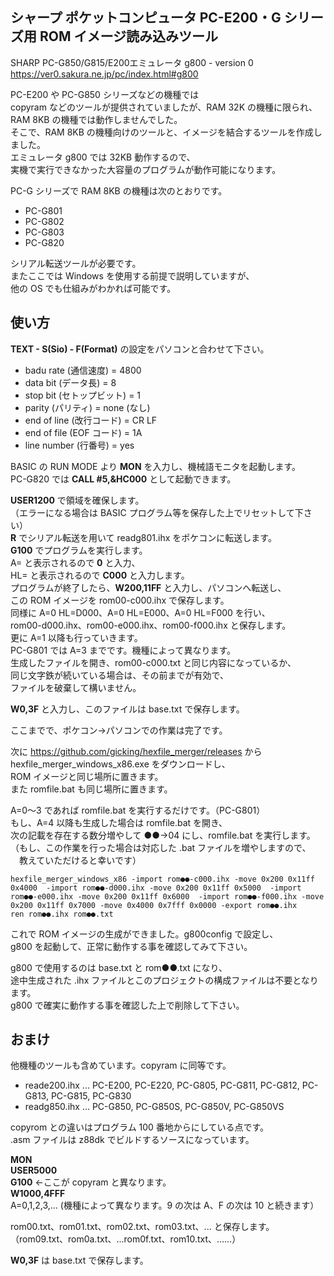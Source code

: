 ## シャープ ポケットコンピュータ PC-E200・G シリーズ用 ROM イメージ読み込みツール

SHARP PC-G850/G815/E200エミュレータ g800 - version 0\
<https://ver0.sakura.ne.jp/pc/index.html#g800>

PC-E200 や PC-G850 シリーズなどの機種では\
copyram などのツールが提供されていましたが、RAM 32K の機種に限られ、\
RAM 8KB の機種では動作しませんでした。\
そこで、RAM 8KB の機種向けのツールと、イメージを結合するツールを作成しました。\
エミュレータ g800 では 32KB 動作するので、\
実機で実行できなかった大容量のプログラムが動作可能になります。

PC-G シリーズで RAM 8KB の機種は次のとおりです。

- PC-G801
- PC-G802
- PC-G803
- PC-G820

シリアル転送ツールが必要です。\
またここでは Windows を使用する前提で説明していますが、\
他の OS でも仕組みがわかれば可能です。

## 使い方

**TEXT - S(Sio) - F(Format)** の設定をパソコンと合わせて下さい。

- badu rate   (通信速度)       = 4800
- data bit    (データ長)       = 8
- stop bit    (セトップビット) = 1
- parity      (パリティ)       = none (なし)
- end of line (改行コード)    = CR LF
- end of file (EOF コード)    = 1A
- line number (行番号)        = yes

BASIC の RUN MODE より **MON** を入力し、機械語モニタを起動します。\
PC-G820 では **CALL #5,&HC000** として起動できます。

**USER1200** で領域を確保します。\
（エラーになる場合は BASIC プログラム等を保存した上でリセットして下さい）\
**R** でシリアル転送を用いて readg801.ihx をポケコンに転送します。\
**G100** でプログラムを実行します。\
A= と表示されるので **0** と入力、\
HL= と表示されるので **C000** と入力します。\
プログラムが終了したら、**W200,11FF** と入力し、パソコンへ転送し、\
この ROM イメージを rom00-c000.ihx で保存します。\
同様に A=0 HL=D000、A=0 HL=E000、A=0 HL=F000 を行い、\
rom00-d000.ihx、rom00-e000.ihx、rom00-f000.ihx と保存します。\
更に A=1 以降も行っていきます。\
PC-G801 では A=3 までです。機種によって異なります。\
生成したファイルを開き、rom00-c000.txt と同じ内容になっているか、\
同じ文字鉄が続いている場合は、その前までが有効で、\
ファイルを破棄して構いません。

**W0,3F** と入力し、このファイルは base.txt で保存します。

ここまでで、ポケコン→パソコンでの作業は完了です。

次に https://github.com/gicking/hexfile_merger/releases から\
hexfile_merger_windows_x86.exe をダウンロードし、\
ROM イメージと同じ場所に置きます。\
また romfile.bat も同じ場所に置きます。

A=0～3 であれば romfile.bat を実行するだけです。（PC-G801）\
もし、A=4 以降も生成した場合は romfile.bat を開き、\
次の記載を存在する数分増やして ●●→04 にし、romfile.bat を実行します。\
（もし、この作業を行った場合は対応した .bat ファイルを増やしますので、\
　教えていただけると幸いです）

```
hexfile_merger_windows_x86 -import rom●●-c000.ihx -move 0x200 0x11ff 0x4000  -import rom●●-d000.ihx -move 0x200 0x11ff 0x5000  -import rom●●-e000.ihx -move 0x200 0x11ff 0x6000  -import rom●●-f000.ihx -move 0x200 0x11ff 0x7000 -move 0x4000 0x7fff 0x0000 -export rom●●.ihx
ren rom●●.ihx rom●●.txt
```

これで ROM イメージの生成ができました。g800config で設定し、\
g800 を起動して、正常に動作する事を確認してみて下さい。

g800 で使用するのは base.txt と rom●●.txt になり、\
途中生成された .ihx ファイルとこのプロジェクトの構成ファイルは不要となります。\
g800 で確実に動作する事を確認した上で削除して下さい。

## おまけ

他機種のツールも含めています。copyram に同等です。

- reade200.ihx ... PC-E200, PC-E220, PC-G805, PC-G811, PC-G812, PC-G813, PC-G815, PC-G830
- readg850.ihx ... PC-G850, PC-G850S, PC-G850V, PC-G850VS

copyrom との違いはプログラム 100 番地からにしている点です。\
.asm ファイルは z88dk でビルドするソースになっています。

**MON** \
**USER5000** \
**G100** ←ここが copyram と異なります。\
**W1000,4FFF** \
A=0,1,2,3,... (機種によって異なります。9 の次は A、F の次は 10 と続きます）

rom00.txt、rom01.txt、rom02.txt、rom03.txt、... と保存します。\
（rom09.txt、rom0a.txt、...rom0f.txt、rom10.txt、……）

**W0,3F** は base.txt で保存します。
